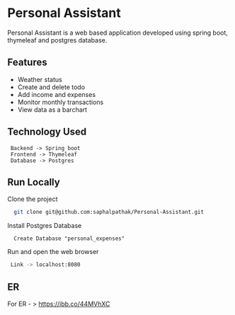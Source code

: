
# Personal Assistant

Personal Assistant is a web based application developed using spring boot, thymeleaf and postgres database.



## Features
- Weather status
- Create and delete todo 
- Add income and expenses
- Monitor monthly transactions
- View data as a barchart


## Technology Used
     Backend -> Spring boot
	 Frontend -> Thymeleaf
	 Database -> Postgres
## Run Locally

Clone the project

```bash
  git clone git@github.com:saphalpathak/Personal-Assistant.git
```


Install Postgres Database

```
  Create Database "personal_expenses"
```

Run and open the web browser 

```bash
 Link -> localhost:8080
```


## ER
For ER - > https://ibb.co/44MVhXC

